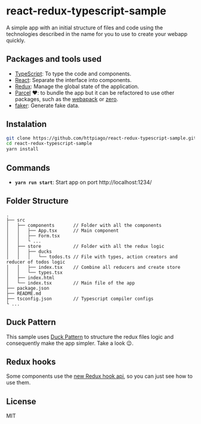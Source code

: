 # react-redux-typescript-sample

A simple app with an initial structure of files and code using the technologies described in the name for you to use to create your webapp quickly.

## Packages and tools used

- [TypeScript](https://www.typescriptlang.org/): To type the code and components.
- [React](https://reactjs.org/): Separate the interface into components.
- [Redux](https://redux.js.org/): Manage the global state of the application.
- [Parcel](https://parceljs.org/) ❤: to bundle the app but it can be refactored to use other packages, such as the [webapack](https://webpack.js.org) or [zero](https://github.com/remoteinterview/zero).
- [faker](https://www.npmjs.com/package/faker): Generate fake data.

## Instalation

```bash
git clone https://github.com/httpiago/react-redux-typescript-sample.git
cd react-redux-typescript-sample
yarn install
```

## Commands

- **`yarn run start`**: Start app on port http://localhost:1234/

## Folder Structure

```
.
├── src
│   ├── components       // Folder with all the components
│   │   ├── App.tsx      // Main component
│   │   ├── Form.tsx
│   │   └ ...
│   ├── store            // Folder with all the redux logic
│   │   ├── ducks
│   │   │   └── todos.ts // File with types, action creators and reducer of todos logic
│   │   ├── index.tsx    // Combine all reducers and create store
│   │   └── types.tsx
│   ├── index.html
│   └── index.tsx        // Main file of the app
├── package.json
├── README.md
├── tsconfig.json        // Typescript compiler configs
└ ...
```

## Duck Pattern

This sample uses [Duck Pattern](https://github.com/erikras/ducks-modular-redux) to structure the redux files logic and consequently make the app simpler. Take a look 😉.

## Redux hooks

Some components use the [new Redux hook api](https://react-redux.js.org/api/hooks), so you can just see how to use them.

## License

MIT
